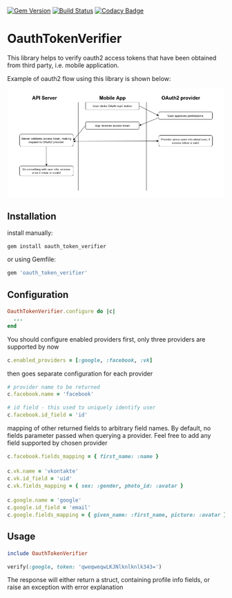 [![Gem Version](https://badge.fury.io/rb/oauth_token_verifier.svg)](https://badge.fury.io/rb/oauth_token_verifier)
[![Build Status](https://travis-ci.org/Shkrt/oauth_token_verifier.svg?branch=master)](https://travis-ci.org/Shkrt/oauth_token_verifier)
[![Codacy Badge](https://api.codacy.com/project/badge/Grade/7458de9e473f4a7188f8b17cdf8806b8)](https://www.codacy.com/app/zxcgpppmnn/oauth_token_verifier?utm_source=github.com&amp;utm_medium=referral&amp;utm_content=Shkrt/oauth_token_verifier&amp;utm_campaign=Badge_Grade)

# OauthTokenVerifier

This library helps to verify oauth2 access tokens that have been obtained from third party, i.e. mobile application.

Example of oauth2 flow using this library is shown below:

![alt text](https://github.com/Shkrt/oauth_token_verifier/raw/master/oauth2_flow.png "Flow example")

## Installation

install manually:

```shell
gem install oauth_token_verifier
```

or using Gemfile:

```ruby
gem 'oauth_token_verifier'
```

## Configuration

```ruby
OauthTokenVerifier.configure do |c|
  ...
end
```

You should configure enabled providers first, only three providers are supported by now

```ruby
c.enabled_providers = [:google, :facebook, :vk]
```

then goes separate configuration for each provider

```ruby
# provider name to be returned
c.facebook.name = 'facebook'
```

```ruby
# id field - this used to uniquely identify user
c.facebook.id_field = 'id'
```

mapping of other returned fields to arbitrary field names. By default, no fields parameter passed when querying a provider. Feel free to add any field supported by chosen provider

```ruby
c.facebook.fields_mapping = { first_name: :name }

c.vk.name = 'vkontakte'
c.vk.id_field = 'uid'
c.vk.fields_mapping = { sex: :gender, photo_id: :avatar }

c.google.name = 'google'
c.google.id_field = 'email'
c.google.fields_mapping = { given_name: :first_name, picture: :avatar }

```

## Usage

```ruby
include OauthTokenVerifier
```

```ruby
verify(:google, token: 'qweqweqwLKJNlknlknlk343=')
```

The response will either return a struct, containing profile info fields, or raise an exception with error explanation
